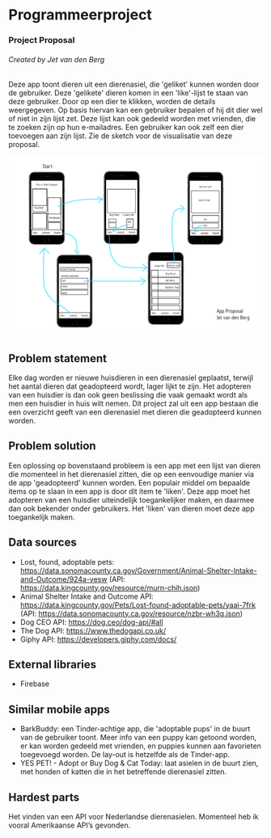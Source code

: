 # Programmeerproject

### Project Proposal
###### Created by Jet van den Berg

Deze app toont dieren uit een dierenasiel, die 'geliket' kunnen worden door de gebruiker. Deze 'gelikete' dieren komen in een 'like'-lijst te staan van deze gebruiker. Door op een dier te klikken, worden de details weergegeven. Op basis hiervan kan een gebruiker bepalen of hij dit dier wel of niet in zijn lijst zet. Deze lijst kan ook gedeeld worden met vrienden, die te zoeken zijn op hun e-mailadres. Een gebruiker kan ook zelf een dier toevoegen aan zijn lijst. Zie de sketch voor de visualisatie van deze proposal.

![alt text](https://github.com/jetvdberg/JetvandenBerg-Programmeerproject/blob/master/doc/App-Proposal.jpg "Proposal")

## Problem statement

Elke dag worden er nieuwe huisdieren in een dierenasiel geplaatst, terwijl het aantal dieren dat geadopteerd wordt, lager lijkt te zijn. Het adopteren van een huisdier is dan ook geen beslissing die vaak gemaakt wordt als men een huisdier in huis wilt nemen. Dit project zal uit een app bestaan die een overzicht geeft van een dierenasiel met dieren die geadopteerd kunnen worden.

## Problem solution

Een oplossing op bovenstaand probleem is een app met een lijst van dieren die momenteel in het dierenasiel zitten, die op een eenvoudige manier via de app 'geadopteerd' kunnen worden. Een populair middel om bepaalde items op te slaan in een app is door dit item te 'liken'. Deze app moet het adopteren van een huisdier uiteindelijk toegankelijker maken, en daarmee dan ook bekender onder gebruikers. Het 'liken' van dieren moet deze app toegankelijk maken.

## Data sources
* Lost, found, adoptable pets: https://data.sonomacounty.ca.gov/Government/Animal-Shelter-Intake-and-Outcome/924a-vesw (API: https://data.kingcounty.gov/resource/murn-chih.json)
* Animal Shelter Intake and Outcome API: https://data.kingcounty.gov/Pets/Lost-found-adoptable-pets/yaai-7frk (API: https://data.sonomacounty.ca.gov/resource/nzbr-wh3q.json)
* Dog CEO API: https://dog.ceo/dog-api/#all
* The Dog API: https://www.thedogapi.co.uk/
* Giphy API: https://developers.giphy.com/docs/

## External libraries
* Firebase

## Similar mobile apps
* BarkBuddy: een Tinder-achtige app, die 'adoptable pups' in de buurt van de gebruiker toont. Meer info van een puppy kan getoond worden, er kan worden gedeeld met vrienden, en puppies kunnen aan favorieten toegevoegd worden. De lay-out is hetzelfde als de Tinder-app.
* YES PET! - Adopt or Buy Dog & Cat Today: laat asielen in de buurt zien, met honden of katten die in het betreffende dierenasiel zitten.

## Hardest parts
Het vinden van een API voor Nederlandse dierenasielen. Momenteel heb ik vooral Amerikaanse API’s gevonden.
